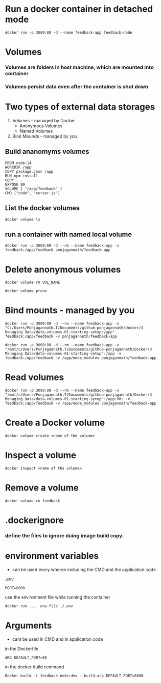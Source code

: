 # Run a docker container in detached mode

```
docker run -p 3000:80 -d --name feedback-app feedback-node
```

# Volumes

### Volumes are folders in host machine, which are mounted into container

### Volumes persist data even after the container is shut down

# Two types of external data storages

1. Volumes - managed by Docker
   - Anonymous Volumes
   - Named Volumes
2. Bind Mounds - managed by you

## Build ananomyms volumes

```
FROM node:14
WORKDIR /app
COPY package.json /app
RUN npm install
COPY . .
EXPOSE 80
VOLUME [ "/app/feedback" ]
CMD ["node", "server.js"]
```

## List the docker volumes

```
docker volume ls
```

## run a container with named local volume

```
docker run -p 3000:80 -d --rm --name feedback-app -v feedback:/app/feedback ponjagannath/feedback-app
```

# Delete anonymous volumes

```
docker volume rm VOL_NAME
```

```
docker volume prune
```

# Bind mounts - managed by you

```
docker run -p 3000:80 -d --rm --name feedback-app -v "C:/Users/Ponjagannath.T/Documents/github-ponjagannath/Docker/3 Managing Data/data-volumes-01-starting-setup:/app" feedback:/app/feedback -v ponjagannath/feedback-app
```

```
docker run -p 3000:80 -d --rm --name feedback-app -v "/mnt/c/Users/Ponjagannath.T/Documents/github-ponjagannath/Docker/3 Managing Data/data-volumes-01-starting-setup":/app -v feedback:/app/feedback -v /app/node_modules ponjagannath/feedback-app
```

# Read volumes

```
docker run -p 3000:80 -d --rm --name feedback-app -v "/mnt/c/Users/Ponjagannath.T/Documents/github-ponjagannath/Docker/3 Managing Data/data-volumes-01-starting-setup":/app:RO: -v feedback:/app/feedback -v /app/node_modules ponjagannath/feedback-app
```

# Create a Docker volume

```
docker volume create <name of the volume>
```

# Inspect a volume

```
docker inspect <name of the volume>
```

# Remove a volume

```
docker volume rm feedback
```

# .dockerignore

### define the files to ignore duing image build copy.

# environment variables

- can be used every wheren including the CMD and the application code

.env

```
PORT=8000
```

use the environment file while running the container

```
docker run .... env-file ./.env
```

# Arguments

- cant be used in CMD and in application code

in the Dockerfile

```
ARG DEFAULT_PORT=80
```

in the docker build command

```
Docker build -t feedback-node:dev --build-arg DEFAULT_PORT=8000
```
